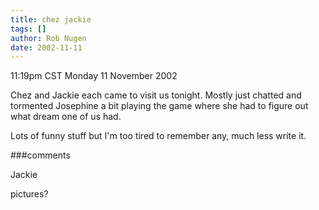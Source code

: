 ```yaml
---
title: chez jackie
tags: []
author: Rob Nugen
date: 2002-11-11
---
```


<p class=date>11:19pm CST Monday 11 November 2002</p>

<p>Chez and Jackie each came to visit us tonight.  Mostly just chatted
and tormented Josephine a bit playing the game where she had to figure
out what dream one of us had.</p>

<p>Lots of funny stuff but I'm too tired to remember any, much less
write it.</p>

###comments

<p>Jackie
<p>pictures?

